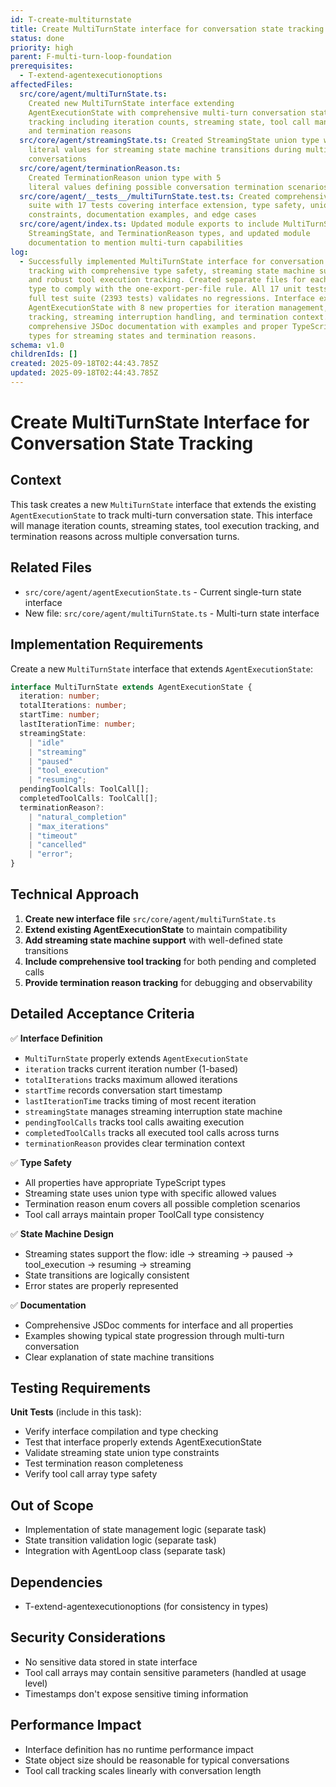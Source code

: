 ```yaml
---
id: T-create-multiturnstate
title: Create MultiTurnState interface for conversation state tracking
status: done
priority: high
parent: F-multi-turn-loop-foundation
prerequisites:
  - T-extend-agentexecutionoptions
affectedFiles:
  src/core/agent/multiTurnState.ts:
    Created new MultiTurnState interface extending
    AgentExecutionState with comprehensive multi-turn conversation state
    tracking including iteration counts, streaming state, tool call management,
    and termination reasons
  src/core/agent/streamingState.ts: Created StreamingState union type with 5
    literal values for streaming state machine transitions during multi-turn
    conversations
  src/core/agent/terminationReason.ts:
    Created TerminationReason union type with 5
    literal values defining possible conversation termination scenarios
  src/core/agent/__tests__/multiTurnState.test.ts: Created comprehensive test
    suite with 17 tests covering interface extension, type safety, union type
    constraints, documentation examples, and edge cases
  src/core/agent/index.ts: Updated module exports to include MultiTurnState,
    StreamingState, and TerminationReason types, and updated module
    documentation to mention multi-turn capabilities
log:
  - Successfully implemented MultiTurnState interface for conversation state
    tracking with comprehensive type safety, streaming state machine support,
    and robust tool execution tracking. Created separate files for each exported
    type to comply with the one-export-per-file rule. All 17 unit tests pass and
    full test suite (2393 tests) validates no regressions. Interface extends
    AgentExecutionState with 8 new properties for iteration management, timing
    tracking, streaming interruption handling, and termination context. Includes
    comprehensive JSDoc documentation with examples and proper TypeScript union
    types for streaming states and termination reasons.
schema: v1.0
childrenIds: []
created: 2025-09-18T02:44:43.785Z
updated: 2025-09-18T02:44:43.785Z
---
```


# Create MultiTurnState Interface for Conversation State Tracking

## Context

This task creates a new `MultiTurnState` interface that extends the existing `AgentExecutionState` to track multi-turn conversation state. This interface will manage iteration counts, streaming states, tool execution tracking, and termination reasons across multiple conversation turns.

## Related Files

- `src/core/agent/agentExecutionState.ts` - Current single-turn state interface
- New file: `src/core/agent/multiTurnState.ts` - Multi-turn state interface

## Implementation Requirements

Create a new `MultiTurnState` interface that extends `AgentExecutionState`:

```typescript
interface MultiTurnState extends AgentExecutionState {
  iteration: number;
  totalIterations: number;
  startTime: number;
  lastIterationTime: number;
  streamingState:
    | "idle"
    | "streaming"
    | "paused"
    | "tool_execution"
    | "resuming";
  pendingToolCalls: ToolCall[];
  completedToolCalls: ToolCall[];
  terminationReason?:
    | "natural_completion"
    | "max_iterations"
    | "timeout"
    | "cancelled"
    | "error";
}
```

## Technical Approach

1. **Create new interface file** `src/core/agent/multiTurnState.ts`
2. **Extend existing AgentExecutionState** to maintain compatibility
3. **Add streaming state machine support** with well-defined state transitions
4. **Include comprehensive tool tracking** for both pending and completed calls
5. **Provide termination reason tracking** for debugging and observability

## Detailed Acceptance Criteria

✅ **Interface Definition**

- `MultiTurnState` properly extends `AgentExecutionState`
- `iteration` tracks current iteration number (1-based)
- `totalIterations` tracks maximum allowed iterations
- `startTime` records conversation start timestamp
- `lastIterationTime` tracks timing of most recent iteration
- `streamingState` manages streaming interruption state machine
- `pendingToolCalls` tracks tool calls awaiting execution
- `completedToolCalls` tracks all executed tool calls across turns
- `terminationReason` provides clear termination context

✅ **Type Safety**

- All properties have appropriate TypeScript types
- Streaming state uses union type with specific allowed values
- Termination reason enum covers all possible completion scenarios
- Tool call arrays maintain proper ToolCall type consistency

✅ **State Machine Design**

- Streaming states support the flow: idle → streaming → paused → tool_execution → resuming → streaming
- State transitions are logically consistent
- Error states are properly represented

✅ **Documentation**

- Comprehensive JSDoc comments for interface and all properties
- Examples showing typical state progression through multi-turn conversation
- Clear explanation of state machine transitions

## Testing Requirements

**Unit Tests** (include in this task):

- Verify interface compilation and type checking
- Test that interface properly extends AgentExecutionState
- Validate streaming state union type constraints
- Test termination reason completeness
- Verify tool call array type safety

## Out of Scope

- Implementation of state management logic (separate task)
- State transition validation logic (separate task)
- Integration with AgentLoop class (separate task)

## Dependencies

- T-extend-agentexecutionoptions (for consistency in types)

## Security Considerations

- No sensitive data stored in state interface
- Tool call arrays may contain sensitive parameters (handled at usage level)
- Timestamps don't expose sensitive timing information

## Performance Impact

- Interface definition has no runtime performance impact
- State object size should be reasonable for typical conversations
- Tool call tracking scales linearly with conversation length
